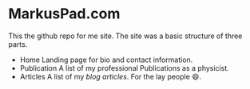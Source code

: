 # MarkusPad.com

This the github repo for me site. The site was a basic structure of three parts.

- Home
  Landing page for bio and contact information.
- Publication
  A list of my professional Publications as a physicist.
- Articles
  A list of my *blog articles*. For the lay people :smile:.
